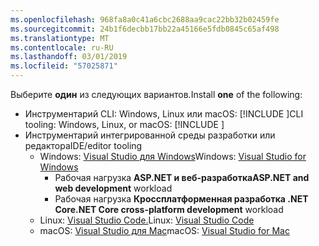 ```yaml
---
ms.openlocfilehash: 968fa8a0c41a6cbc2688aa9cac22bb32b02459fe
ms.sourcegitcommit: 24b1f6decbb17bb22a45166e5fdb0845c65af498
ms.translationtype: MT
ms.contentlocale: ru-RU
ms.lasthandoff: 03/01/2019
ms.locfileid: "57025871"
---
```

<span data-ttu-id="ac5a4-101">Выберите **один** из следующих вариантов.</span><span class="sxs-lookup"><span data-stu-id="ac5a4-101">Install **one** of the following:</span></span>

* <span data-ttu-id="ac5a4-102">Инструментарий CLI: Windows, Linux или macOS: [!INCLUDE [](~/includes/net-core-sdk-download-link.md)]</span><span class="sxs-lookup"><span data-stu-id="ac5a4-102">CLI tooling: Windows, Linux, or macOS: [!INCLUDE [](~/includes/net-core-sdk-download-link.md)]</span></span>
* <span data-ttu-id="ac5a4-103">Инструментарий интегрированной среды разработки или редактора</span><span class="sxs-lookup"><span data-stu-id="ac5a4-103">IDE/editor tooling</span></span>
  * <span data-ttu-id="ac5a4-104">Windows: [Visual Studio для Windows](https://www.microsoft.com/net/download/windows)</span><span class="sxs-lookup"><span data-stu-id="ac5a4-104">Windows: [Visual Studio for Windows](https://www.microsoft.com/net/download/windows)</span></span>
    * <span data-ttu-id="ac5a4-105">Рабочая нагрузка **ASP.NET и веб-разработка**</span><span class="sxs-lookup"><span data-stu-id="ac5a4-105">**ASP.NET and web development** workload</span></span>
    * <span data-ttu-id="ac5a4-106">Рабочая нагрузка **Кроссплатформенная разработка .NET Core**</span><span class="sxs-lookup"><span data-stu-id="ac5a4-106">**.NET Core cross-platform development** workload</span></span>
  * <span data-ttu-id="ac5a4-107">Linux: [Visual Studio Code.](https://www.microsoft.com/net/download/linux)</span><span class="sxs-lookup"><span data-stu-id="ac5a4-107">Linux: [Visual Studio Code](https://www.microsoft.com/net/download/linux)</span></span>
  * <span data-ttu-id="ac5a4-108">macOS: [Visual Studio для Mac](https://www.microsoft.com/net/download/macos)</span><span class="sxs-lookup"><span data-stu-id="ac5a4-108">macOS: [Visual Studio for Mac](https://www.microsoft.com/net/download/macos)</span></span>
